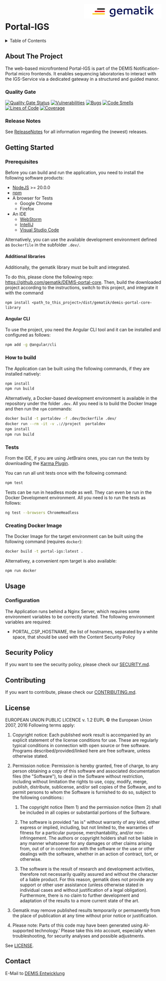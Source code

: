 <img align="right" width="250" height="47" src="./media/Gematik_Logo_Flag.png"/> <br/>


# Portal-IGS

<details>
  <summary>Table of Contents</summary>
  <ol>
    <li>
      <a href="#about-the-project">About The Project</a>
       <ul>
        <li><a href="#quality-gate">Quality Gate</a></li>
        <li><a href="#release-notes">Release Notes</a></li>
      </ul>
	</li>
    <li>
      <a href="#getting-started">Getting Started</a>
      <ul>
        <li><a href="#prerequisites">Prerequisites</a></li>
        <li><a href="#angular-cli">Angular CLI</a></li>
        <li><a href="#how-to-build">How to build</a></li>
        <li><a href="#tests">Tests</a></li>
        <li><a href="#creating-docker-image">Creating Docker Image</a></li>
    </li>
    <li>
      <a href="#usage">Usage</a>
      <ul>
        <li><a href="#configuration">Configuration</a></li>
      </ul>
    </li>
    <li><a href="#security-policy">Security Policy</a></li>
    <li><a href="#contributing">Contributing</a></li>
    <li><a href="#license">License</a></li>
    <li><a href="#contact">Contact</a></li>
  </ol>
</details>

## About The Project

The web-based microfrontend Portal-IGS is part of the DEMIS Notification-Portal micro frontends. It enables sequencing laboratories to interact with the IGS-Service via a dedicated gateway in a structured and guided manor.

### Quality Gate
[![Quality Gate Status](https://sonar.prod.ccs.gematik.solutions/api/project_badges/measure?project=demis-portal-igs&metric=alert_status&token=sqb_5f7802533ac51dd57b54909538df545ed0235ec7)](https://sonar.prod.ccs.gematik.solutions/dashboard?id=demis-portal-igs)
[![Vulnerabilities](https://sonar.prod.ccs.gematik.solutions/api/project_badges/measure?project=demis-portal-igs&metric=vulnerabilities&token=sqb_5f7802533ac51dd57b54909538df545ed0235ec7)](https://sonar.prod.ccs.gematik.solutions/dashboard?id=demis-portal-igs)
[![Bugs](https://sonar.prod.ccs.gematik.solutions/api/project_badges/measure?project=demis-portal-igs&metric=bugs&token=sqb_5f7802533ac51dd57b54909538df545ed0235ec7)](https://sonar.prod.ccs.gematik.solutions/dashboard?id=demis-portal-igs)
[![Code Smells](https://sonar.prod.ccs.gematik.solutions/api/project_badges/measure?project=demis-portal-igs&metric=code_smells&token=sqb_5f7802533ac51dd57b54909538df545ed0235ec7)](https://sonar.prod.ccs.gematik.solutions/dashboard?id=demis-portal-igs)
[![Lines of Code](https://sonar.prod.ccs.gematik.solutions/api/project_badges/measure?project=demis-portal-igs&metric=ncloc&token=sqb_5f7802533ac51dd57b54909538df545ed0235ec7)](https://sonar.prod.ccs.gematik.solutions/dashboard?id=demis-portal-igs)
[![Coverage](https://sonar.prod.ccs.gematik.solutions/api/project_badges/measure?project=demis-portal-igs&metric=coverage&token=sqb_5f7802533ac51dd57b54909538df545ed0235ec7)](https://sonar.prod.ccs.gematik.solutions/dashboard?id=demis-portal-igs)

### Release Notes
See [ReleaseNotes](ReleaseNotes.md) for all information regarding the (newest) releases.

## Getting Started

### Prerequisites

Before you can build and run the application, you need to install the following software products:

* [NodeJS](https://nodejs.org) >= 20.0.0
* [npm](https://docs.npmjs.com/try-the-latest-stable-version-of-npm)
* A browser for Tests 
  * Google Chrome
  * Firefox
* An IDE
  * [WebStorm](https://www.jetbrains.com/webstorm)
  * [IntelliJ](https://www.jetbrains.com/de-de/idea)
  * [Visual Studio Code](https://code.visualstudio.com)

Alternatively, you can use the available development environment defined as `Dockerfile` in the subfolder `.dev/`.

#### Additional libraries

Additionally, the gematik library must be built and integrated.

To do this, please clone the following repo: https://github.com/gematik/DEMIS-portal-core. 
Then, build the downloaded project according to the instructions, switch to this project, and integrate it with the command 
```
npm install <path_to_this_project>/dist/gematik/demis-portal-core-library
```

#### Angular CLI

To use the project, you need the Angular CLI tool and it can be installed and configured as follows:

```sh
npm add -g @angular/cli
```

### How to build

The Application can be built using the following commands, if they are installed natively:

```sh
npm install
npm run build
```

Alternatively, a Docker-based development environment is available in the repository under the folder `.dev`. All you need is to build the Docker Image and then run the `npm` commands:

```sh
docker build -t portaldev -f .dev/Dockerfile .dev/
docker run --rm -it -v .://project  portaldev
npm install
npm run build
```

### Tests

From the IDE, if you are using JetBrains ones, you can run the tests by downloading the [Karma Plugin](https://plugins.jetbrains.com/plugin/7287-karma).

You can run all unit tests once with the following command:

```sh
npm test
```

Tests can be run in headless mode as well. They can even be run in the Docker Development environment. All you need is to run the tests as follows:

```sh
ng test --browsers ChromeHeadless
```

### Creating Docker Image

The Docker Image for the target environment can be built using the following command (requires `docker`): 

```sh
docker build -t portal-igs:latest .
```

Alternativey, a convenient npm target is also available:

```sh
npm run docker
```

## Usage

### Configuration

The Application runs behind a Nginx Server, which requires some environment variables to be correctly started. The following environment variables are required:

- PORTAL_CSP_HOSTNAME, the list of hostnames, separated by a white space, that should be used with the Content Security Policy

## Security Policy
If you want to see the security policy, please check our [SECURITY.md](.github/SECURITY.md).

## Contributing
If you want to contribute, please check our [CONTRIBUTING.md](.github/CONTRIBUTING.md).

## License
EUROPEAN UNION PUBLIC LICENCE v. 1.2
EUPL © the European Union 2007, 2016
Following terms apply:

1. Copyright notice: Each published work result is accompanied by an explicit statement of the license conditions for use. These are regularly typical conditions in connection with open source or free software. Programs described/provided/linked here are free software, unless otherwise stated.

2. Permission notice: Permission is hereby granted, free of charge, to any person obtaining a copy of this software and associated documentation files (the "Software"), to deal in the Software without restriction, including without limitation the rights to use, copy, modify, merge, publish, distribute, sublicense, and/or sell copies of the Software, and to permit persons to whom the Software is furnished to do so, subject to the following conditions::

    1. The copyright notice (Item 1) and the permission notice (Item 2) shall be included in all copies or substantial portions of the Software.

    2. The software is provided "as is" without warranty of any kind, either express or implied, including, but not limited to, the warranties of fitness for a particular purpose, merchantability, and/or non-infringement. The authors or copyright holders shall not be liable in any manner whatsoever for any damages or other claims arising from, out of or in connection with the software or the use or other dealings with the software, whether in an action of contract, tort, or otherwise.

    3. The software is the result of research and development activities, therefore not necessarily quality assured and without the character of a liable product. For this reason, gematik does not provide any support or other user assistance (unless otherwise stated in individual cases and without justification of a legal obligation). Furthermore, there is no claim to further development and adaptation of the results to a more current state of the art.

3. Gematik may remove published results temporarily or permanently from the place of publication at any time without prior notice or justification.

4. Please note: Parts of this code may have been generated using AI-supported technology.’ Please take this into account, especially when troubleshooting, for security analyses and possible adjustments.

See [LICENSE](LICENSE.md).

## Contact
E-Mail to [DEMIS Entwicklung](mailto:demis-entwicklung@gematik.de?subject=[GitHub]%20Portal-igs)
